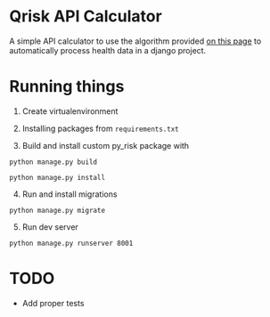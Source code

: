 # Qrisk API Calculator

A simple API calculator to use the algorithm provided [on this page](https://www.qrisk.org/2016/index.php) to automatically process health data in a django project.

# Running things

1. Create virtualenvironment

2. Installing packages from `requirements.txt`

3. Build and install custom py_risk package with

`python manage.py build`

`python manage.py install`

4. Run and install migrations

`python manage.py migrate`

5. Run dev server

`python manage.py runserver 8001`

# TODO

* Add proper tests

